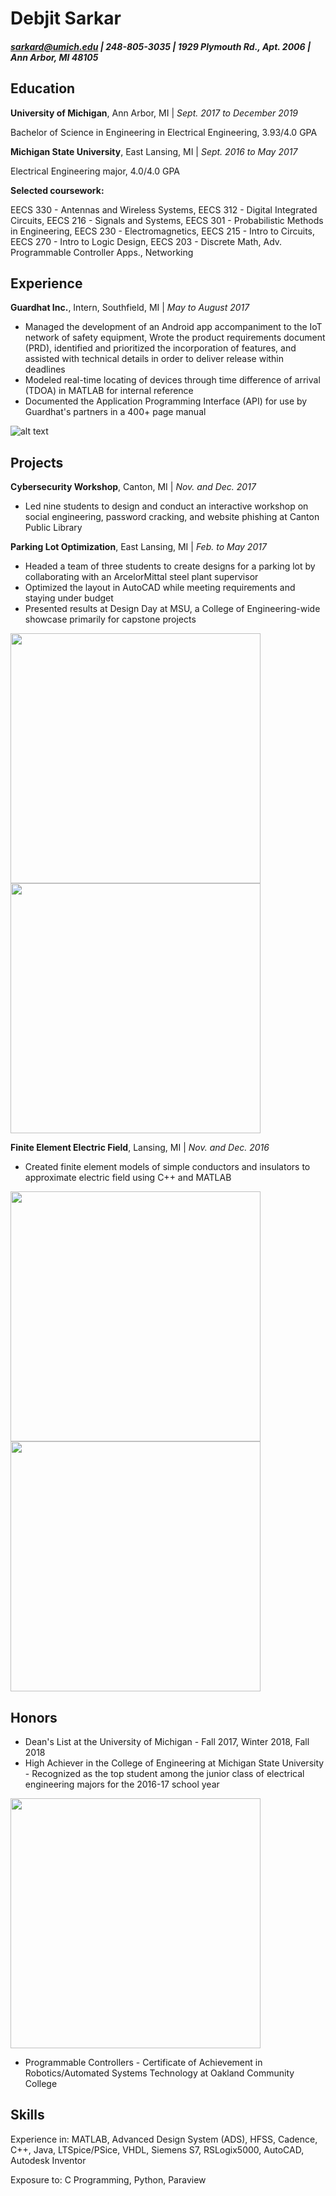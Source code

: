 # Debjit Sarkar
##### sarkard@umich.edu | 248-805-3035 | 1929 Plymouth Rd., Apt. 2006 | Ann Arbor, MI 48105

## Education
**University of Michigan**, Ann Arbor, MI | _Sept. 2017 to December 2019_

Bachelor of Science in Engineering in Electrical Engineering, 3.93/4.0 GPA

**Michigan State University**, East Lansing, MI | _Sept. 2016 to May 2017_

Electrical Engineering major, 4.0/4.0 GPA

**Selected coursework:**

EECS 330 - Antennas and Wireless Systems, EECS 312 - Digital Integrated Circuits, EECS 216 - Signals and Systems, EECS 301 - Probabilistic Methods in Engineering, EECS 230 - Electromagnetics, EECS 215 - Intro to Circuits, EECS 270 - Intro to Logic Design, EECS 203 - Discrete Math, Adv. Programmable Controller Apps., Networking

## Experience
**Guardhat Inc.**, Intern, Southfield, MI | _May to August 2017_
* Managed the development of an Android app accompaniment to the IoT network of safety equipment, Wrote the product requirements document (PRD), identified and prioritized the incorporation of features, and assisted with technical details in order to deliver release within deadlines
* Modeled real-time locating of devices through time difference of arrival (TDOA) in MATLAB for internal reference
* Documented the Application Programming Interface (API) for use by Guardhat's partners in a 400+ page manual

![alt text](http://cdn.iopscience.com/images/0957-0233/16/12/020/Full/mst201950fig01.jpg "")

## Projects
**Cybersecurity Workshop**, Canton, MI | _Nov. and Dec. 2017_
* Led nine students to design and conduct an interactive workshop on social engineering, password cracking, and website phishing at Canton Public Library

**Parking Lot Optimization**, East Lansing, MI | _Feb. to May 2017_

* Headed a team of three students to create designs for a parking lot by collaborating with an ArcelorMittal steel plant supervisor
* Optimized the layout in AutoCAD while meeting requirements and staying under budget
* Presented results at Design Day at MSU, a College of Engineering-wide showcase primarily for capstone projects

<img src="https://i.imgur.com/i95dTAO.png" width="400">
<img src="https://i.imgur.com/TKdvZKG.png" width="400">

**Finite Element Electric Field**, Lansing, MI | _Nov. and Dec. 2016_

* Created finite element models of simple conductors and insulators to approximate electric field using C++ and MATLAB

<img src="https://i.imgur.com/bC0nmZy.png" width="400">
<img src="https://i.imgur.com/I0GcIx1.png" width="400">

## Honors
* Dean's List at the University of Michigan - Fall 2017, Winter 2018, Fall 2018
* High Achiever in the College of Engineering at Michigan State University - Recognized as the top student among the junior class of electrical engineering majors for the 2016-17 school year

<img src="https://i.imgur.com/XLEivdM.png" width="400">

* Programmable Controllers - Certificate of Achievement in Robotics/Automated Systems Technology at Oakland Community College

## Skills
Experience in: MATLAB, Advanced Design System (ADS), HFSS, Cadence, C++, Java, LTSpice/PSice, VHDL, Siemens S7, RSLogix5000, AutoCAD, Autodesk Inventor

Exposure to: C Programming, Python, Paraview
